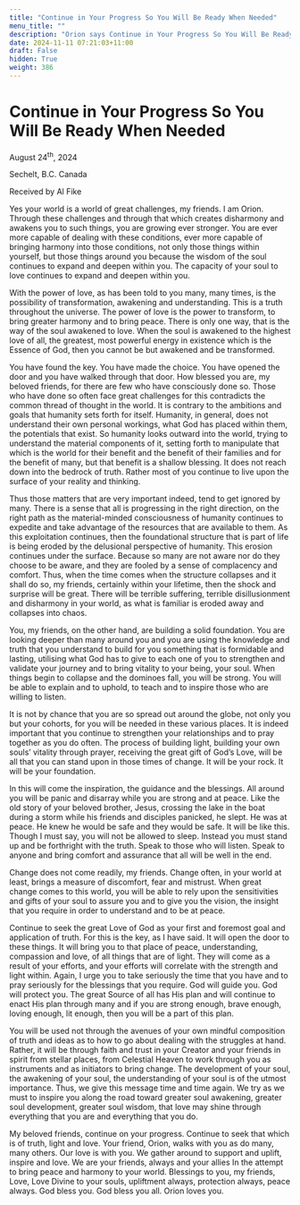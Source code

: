 ```yaml
---
title: "Continue in Your Progress So You Will Be Ready When Needed"
menu_title: ""
description: "Orion says Continue in Your Progress So You Will Be Ready When Needed"
date: 2024-11-11 07:21:03+11:00
draft: False
hidden: True
weight: 386
---
```

# Continue in Your Progress So You Will Be Ready When Needed 

August 24<sup>th</sup>, 2024

Sechelt, B.C. Canada

Received by Al Fike 

Yes your world is a world of great challenges, my friends. I am Orion. Through these challenges and through that which creates disharmony and awakens you to such things, you are growing ever stronger. You are ever more capable of dealing with these conditions, ever more capable of bringing harmony into those conditions, not only those things within yourself, but those things around you because the wisdom of the soul continues to expand and deepen within you. The capacity of your soul to love continues to expand and deepen within you. 

With the power of love, as has been told to you many, many times, is the possibility of transformation, awakening and understanding. This is a truth throughout the universe. The power of love is the power to transform, to bring greater harmony and to bring peace. There is only one way, that is the way of the soul awakened to love. When the soul is awakened to the highest love of all, the greatest, most powerful energy in existence which is the Essence of God, then you cannot be but awakened and be transformed. 

You have found the key. You have made the choice. You have opened the door and you have walked through that door. How blessed you are, my beloved friends, for there are few who have consciously done so. Those who have done so often face great challenges for this contradicts the common thread of thought in the world. It is contrary to the ambitions and goals that humanity sets forth for itself. Humanity, in general, does not understand their own personal workings, what God has placed within them, the potentials that exist. So humanity looks outward into the world, trying to understand the material components of it, setting forth to manipulate that which is the world for their benefit and the benefit of their families and for the benefit of many, but that benefit is a shallow blessing. It does not reach down into the bedrock of truth. Rather most of you continue to live upon the surface of your reality and thinking.

Thus those matters that are very important indeed, tend to get ignored by many. There is a sense that all is progressing in the right direction, on the right path as the material-minded consciousness of humanity continues to expedite and take advantage of the resources that are available to them. As this exploitation continues, then the foundational structure that is part of life is being eroded by the delusional perspective of humanity. This erosion continues under the surface. Because so many are not aware nor do they choose to be aware, and they are fooled by a sense of complacency and comfort. Thus, when the time comes when the structure collapses and it shall do so, my friends, certainly within your lifetime, then the shock and surprise will be great. There will be terrible suffering, terrible disillusionment and disharmony in your world, as what is familiar is eroded away and collapses into chaos.

You, my friends, on the other hand, are building a solid foundation. You are looking deeper than many around you and you are using the knowledge and truth that you understand to build for you something that is formidable and lasting, utilising what God has to give to each one of you to strengthen and validate your journey and to bring vitality to your being, your soul. When things begin to collapse and the dominoes fall, you will be strong. You will be able to explain and to uphold, to teach and to inspire those who are willing to listen.

It is not by chance that you are so spread out around the globe, not only you but your cohorts, for you will be needed in these various places. It is indeed important that you continue to strengthen your relationships and to pray together as you do often. The process of building light, building your own souls’ vitality through prayer, receiving the great gift of God’s Love, will be all that you can stand upon in those times of change. It will be your rock. It will be your foundation. 

In this will come the inspiration, the guidance and the blessings. All around you will be panic and disarray while you are strong and at peace. Like the old story of your beloved brother, Jesus, crossing the lake in the boat during a storm while his friends and disciples panicked, he slept. He was at peace. He knew he would be safe and they would be safe. It will be like this. Though I must say, you will not be allowed to sleep. Instead you must stand up and be forthright with the truth. Speak to those who will listen. Speak to anyone and bring comfort and assurance that all will be well in the end.

Change does not come readily, my friends. Change often, in your world at least, brings a measure of discomfort, fear and mistrust. When great change comes to this world, you will be able to rely upon the sensitivities and gifts of your soul to assure you and to give you the vision, the insight that you require in order to understand and to be at peace.
 
Continue to seek the great Love of God as your first and foremost goal and application of truth. For this is the key, as I have said. It will open the door to these things. It will bring you to that place of peace, understanding, compassion and love, of all things that are of light. They will come as a result of your efforts, and your efforts will correlate with the strength and light within. Again, I urge you to take seriously the time that you have and to pray seriously for the blessings that you require. God will guide you. God will protect you. The great Source of all has His plan and will continue to enact His plan through many and if you are strong enough, brave enough, loving enough, lit enough, then you will be a part of this plan. 

You will be used not through the avenues of your own mindful composition of truth and ideas as to how to go about dealing with the struggles at hand. Rather, it will be through faith and trust in your Creator and your friends in spirit from stellar places, from Celestial Heaven to work through you as instruments and as initiators to bring change. The development of your soul, the awakening of your soul, the understanding of your soul is of the utmost importance. Thus, we give this message time and time again. We try as we must to inspire you along the road toward greater soul awakening, greater soul development, greater soul wisdom, that love may shine through everything that you are and everything that you do.

My beloved friends, continue on your progress. Continue to seek that which is of truth, light and love. Your friend, Orion, walks with you as do many, many others. Our love is with you. We gather around to support and uplift, inspire and love. We are your friends, always and your allies In the attempt to bring peace and harmony to your world. Blessings to you, my friends, Love, Love Divine to your souls, upliftment always, protection always, peace always. God bless you. God bless you all. Orion loves you.